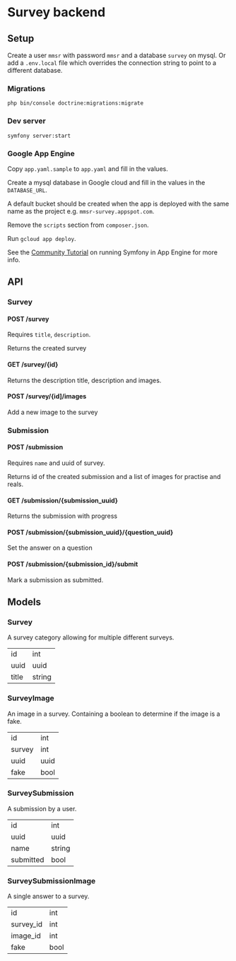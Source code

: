 # Survey backend

## Setup

Create a user `mmsr` with password `mmsr` and a database `survey` on mysql. Or add a `.env.local` file which overrides the connection string to point to a different database.

### Migrations

```
php bin/console doctrine:migrations:migrate
```

### Dev server

```
symfony server:start
```

### Google App Engine

Copy `app.yaml.sample` to `app.yaml` and fill in the values.

Create a mysql database in Google cloud and fill in the values in the `DATABASE_URL`.

A default bucket should be created when the app is deployed with the same name as the project e.g. `mmsr-survey.appspot.com`.

Remove the `scripts` section from `composer.json`.

Run `gcloud app deploy`.

See the [Community Tutorial](https://cloud.google.com/community/tutorials/run-symfony-on-appengine-standard) on running Symfony in App Engine for more info.

## API

### Survey
#### POST /survey

Requires `title`, `description`.

Returns the created survey

#### GET /survey/{id}

Returns the description title, description and images.

#### POST /survey/{id]/images

Add a new image to the survey

### Submission
#### POST /submission

Requires `name` and uuid of survey.

Returns id of the created submission and a list of images for practise and reals.

#### GET /submission/{submission_uuid}

Returns the submission with progress

#### POST /submission/{submission_uuid}/{question_uuid}

Set the answer on a question

#### POST /submission/{submission_id}/submit

Mark a submission as submitted.

## Models

### Survey

A survey category allowing for multiple different surveys.

|||
|---|---|
|id|int
|uuid|uuid
|title|string

### SurveyImage

An image in a survey. Containing a boolean to determine if the image is a fake.

|||
|---|---|
|id|int
|survey|int
|uuid|uuid
|fake|bool

### SurveySubmission

A submission by a user.

|||
|---|---|
|id|int
|uuid|uuid
|name|string
|submitted|bool

### SurveySubmissionImage

A single answer to a survey.

|||
|---|---|
|id|int
|survey_id|int
|image_id|int
|fake|bool

